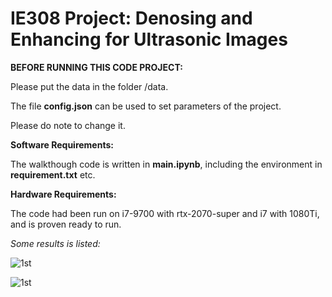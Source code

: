 # IE308 Project: Denosing and Enhancing for Ultrasonic Images

**BEFORE RUNNING THIS CODE PROJECT:** 

Please put the data in the folder /data.

The file **config.json** can be used to set parameters of the project. 

Please do note to change it.

**Software Requirements:**

The walkthough code is written in **main.ipynb**, including the environment in **requirement.txt** etc.

**Hardware Requirements:**

The code had been run on i7-9700 with rtx-2070-super and i7 with 1080Ti, and is proven ready to run.



*Some results is listed:*

![1st](/Users/arcadia/Documents/IE308_project/report/pictures/2nd.png)

![1st](/Users/arcadia/Documents/IE308_project/report/pictures/1st.png)